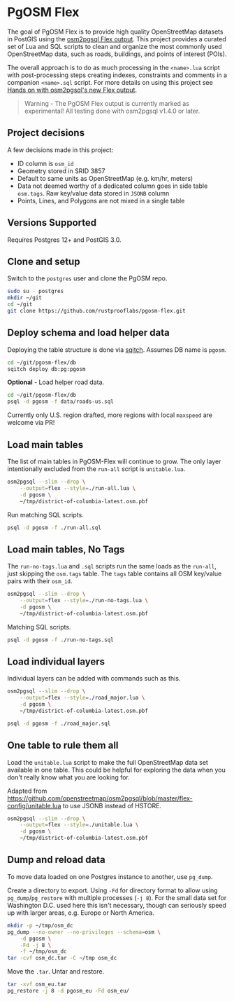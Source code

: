 # PgOSM Flex

The goal of PgOSM Flex is to provide high quality OpenStreetMap datasets in PostGIS
using the
[osm2pgsql Flex output](https://osm2pgsql.org/doc/manual.html#the-flex-output).
This project provides a curated set of Lua and SQL scripts to clean and organize
the most commonly used OpenStreetMap data, such as roads, buildings, and points of interest (POIs).

The overall approach is to do as much processing in the `<name>.lua` script
with post-processing steps creating indexes, constraints and comments in a companion `<name>.sql` script.
For more details on using this project see [Hands on with osm2pgsql's new Flex output](https://blog.rustprooflabs.com/2020/12/osm2gpsql-flex-output-to-postgis).

> Warning - The PgOSM Flex output is currently marked as experimental!  All testing done with osm2pgsql v1.4.0 or later.


## Project decisions

A few decisions made in this project:

* ID column is `osm_id`
* Geometry stored in SRID 3857
* Default to same units as OpenStreetMap (e.g. km/hr, meters)
* Data not deemed worthy of a dedicated column goes in side table `osm.tags`. Raw key/value data stored in `JSONB` column
* Points, Lines, and Polygons are not mixed in a single table

## Versions Supported

Requires Postgres 12+ and PostGIS 3.0.

## Clone and setup

Switch to the `postgres` user and clone the PgOSM repo.

```bash
sudo su - postgres
mkdir ~/git
cd ~/git
git clone https://github.com/rustprooflabs/pgosm-flex.git
```

## Deploy schema and load helper data

Deploying the table structure is done via [sqitch](https://sqitch.org/).
Assumes DB name is `pgosm`.

```bash
cd ~/git/pgosm-flex/db
sqitch deploy db:pg:pgosm
```

**Optional** - Load helper road data.

```bash
cd ~/git/pgosm-flex/db
psql -d pgosm -f data/roads-us.sql
```


Currently only U.S. region drafted, more regions with local `maxspeed` are welcome via PR!


## Load main tables

The list of main tables in PgOSM-Flex will continue to grow.
The only layer intentionally excluded from the `run-all` script is `unitable.lua`.

```bash
osm2pgsql --slim --drop \
    --output=flex --style=./run-all.lua \
    -d pgosm \
    ~/tmp/district-of-columbia-latest.osm.pbf
```

Run matching SQL scripts.

```bash
psql -d pgosm -f ./run-all.sql
```


## Load main tables, No Tags

The `run-no-tags.lua` and `.sql` scripts run the same loads as the `run-all`,
just skipping the `osm.tags` table.  The `tags` table contains all OSM key/value
pairs with their `osm_id`.



```bash
osm2pgsql --slim --drop \
    --output=flex --style=./run-no-tags.lua \
    -d pgosm \
    ~/tmp/district-of-columbia-latest.osm.pbf
```

Matching SQL scripts.

```bash
psql -d pgosm -f ./run-no-tags.sql
```


## Load individual layers

Individual layers can be added with commands such as this.

```bash
osm2pgsql --slim --drop \
    --output=flex --style=./road_major.lua \
    -d pgosm \
    ~/tmp/district-of-columbia-latest.osm.pbf
```

```bash
psql -d pgosm -f ./road_major.sql
```


## One table to rule them all

Load the `unitable.lua` script to make the full OpenStreetMap data set available in one table.  This could be helpful for exploring the data when you don't really know what you are
looking for.

Adapted from https://github.com/openstreetmap/osm2pgsql/blob/master/flex-config/unitable.lua
to use JSONB instead of HSTORE.

```bash
osm2pgsql --slim --drop \
    --output=flex --style=./unitable.lua \
    -d pgosm \
    ~/tmp/district-of-columbia-latest.osm.pbf
```

## Dump and reload data

To move data loaded on one Postgres instance to another, use `pg_dump`.

Create a directory to export.  Using `-Fd` for directory format to allow using
`pg_dump`/`pg_restore` with multiple processes (`-j 8`).  For the small data set for
Washington D.C. used here this isn't necessary, though can seriously speed up with larger areas, e.g. Europe or North America.

```bash
mkdir -p ~/tmp/osm_dc
pg_dump --no-owner --no-privileges --schema=osm \
    -d pgosm \
    -Fd -j 8 \
    -f ~/tmp/osm_dc
tar -cvf osm_dc.tar -C ~/tmp osm_dc
```

Move the `.tar`.  Untar and restore.

```bash
tar -xvf osm_eu.tar
pg_restore -j 8 -d pgosm_eu -Fd osm_eu/
```


